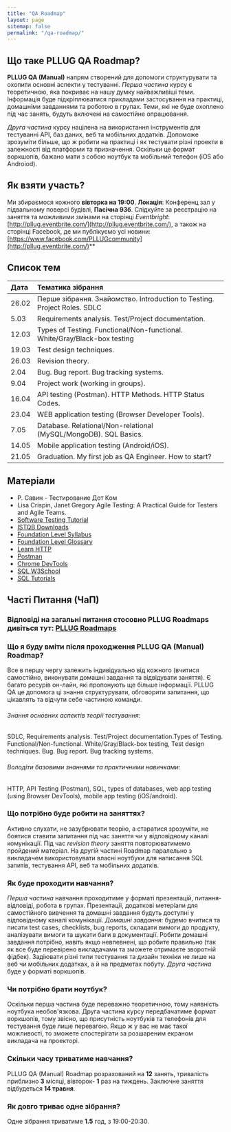 ```yaml
---
title: "QA Roadmap"
layout: page
sitemap: false
permalink: "/qa-roadmap/"
---
```


## Що таке PLLUG QA Roadmap?

**PLLUG QA (Manual)** напрям створений для допомоги структурувати та охопити основні аспекти у тестуванні. *Перша частина* курсу є теоретичною, яка покриває на нашу думку найважливіші теми. Інформація буде підкріплюватися  прикладами застосування на практиці, домашніми завданнями та роботою в групах. Теми, які не буде охоплено під час занять, будуть включені на самостійне опрацювання.

*Друга частина* курсу націлена на використання інструментів для тестуванні API, баз даних, веб та мобільних додатків. Допоможе зрозуміти більше, що ж робити на практиці і як тестувати різні проекти в залежності від платформи та призначення. Оскільки це формат воркшопів, бажано мати з собою ноутбук та мобільний телефон (iOS або Androiod).


## Як взяти участь?
Ми збираємося кожного **вівторка на 19:00**. 
**Локація**: Конференц зал у підвальному поверсі будівлі, **Пасічна 93б**.
Cлідкуйте за реєстрацію на заняття та можливими змінами на сторінці *Eventbright*: [http://pllug.eventbrite.com/](http://pllug.eventbrite.com/), а також на сторінці Facebook, де ми публікуємо усі новини: [https://www.facebook.com/PLLUGcommunity](http://pllug.eventbrite.com/)** 

## Список тем

|  Дата | Тематика зібрання |
|:----|:----|
|26.02|Перше зібрання. Знайомство. Introduction to Testing. Project Roles. SDLC |
|5.03| Requirements analysis. Test/Project documentation.  |
|12.03|Types of Testing.  Functional/Non-functional. White/Gray/Black-box testing
|19.03|Test design techniques. |
|26.03|Revision theory.|
|2.04|Bug. Bug report. Bug tracking systems.|
|9.04|Project work (working in groups). |
|16.04|API testing (Postman). HTTP Methods. HTTP Status Codes. |
|23.04|WEB application testing (Browser Developer Tools). |
|7.05|Database. Relational/Non-relational (MySQL/MongoDB). SQL Basics.|
|14.05|Mobile application testing (Android/iOS).|
|21.05|Graduation. My first job as QA Engineer. How to start?|

## Матеріали 

 * Р. Савин - Тестирование Дот Ком
 * Lisa Crispin, Janet Gregory Agile Testing: A Practical Guide for Testers and Agile Teams.
 * [Software Testing Tutorial](https://www.guru99.com/software-testing.html)
 * [ISTQB Downloads](https://www.istqb.org/downloads)
 * [Foundation Level Syllabus](https://www.istqb.org/downloads/send/51-ctfl2018/208-ctfl-2018-syllabus.html)
 * [Foundation Level Glossary](https://www.istqb.org/downloads/send/20-istqb-glossary/210-istqb-glossary-3-2-ga-release-notes-final.html)
 * [Learn HTTP](https://www.tutorialspoint.com/http/index.htm)
 * [Postman](https://learning.getpostman.com/docs/postman/api_documentation/intro_to_api_documentation/)
 * [Chrome DevTools](https://developers.google.com/web/tools/chrome-devtools/)
 * [SQL W3School](https://www.w3schools.com/sql/)
 * [SQL Tutorials](https://www.guru99.com/sql.html)

## Часті Питання (ЧаП)

### Відповіді на загальні питання стосовно PLLUG Roadmaps дивіться тут: [**PLLUG Roadmaps**](http://pllug.org.ua/pllug-roadmaps/)

### Що я буду вміти після проходження PLLUG QA (Manual) Roadmap?
Все в першу чергу залежить індивідуально від кожного (вчитися самостійно, виконувати домашні завдання та відвідувати заняття). Є багато ресурів он-лайн, які пропонують ще більше інформації. PLLUG QA це допомога ці знання структурувати, обговорити запитання, що цікавлять та відчути себе частиною команди.

###### Знання основних аспектів теорії тестування:
SDLC, Requirements analysis. Test/Project documentation.Types of Testing. Functional/Non-functional. White/Gray/Black-box testing, Test design techniques. Bug. Bug report. Bug tracking systems.

###### Володіти базовими знаннями та практичними навичками:
HTTP, API Testing (Postman), SQL, types of databases, web app testing (using Browser DevTools), mobile app testing (iOS/android).

### Що потрібно буде робити на заняттях?
Активно слухати, не зазубрювати теорію, a старатися зрозуміти, не боятися ставити запитання під час заняття чи у відповідному каналі комунікації. Під час *revision theory* заняття повторюватимемо пройдений матеріал. На другій частині Roadmap паралельно з викладачем використовувати власні ноутбуки для написання SQL запитів, тестування API,  веб та мобільних додатків.  


### Як буде проходити навчання?
*Перша частина* навчання проходитиме у форматі презентацій, питання-відповіді, робота в групах.
Презентації, додаткові метеріали для самостійного вивчення та домашні завдання будуть доступні у відповідному каналі комунікації.
*Домашні завдання:* будемо вчитися та писати test cases, checklists, bug reports, складати вимоги до продукту, аналізувати вимоги та  шукати баги в документації.
Робити домашні завдання потрібно, навіть якщо невпевнені, що робите правильно (так як все буде перевірено викладачами та зможете отримаєте зворотній фідбек). 
Задіювати різні типи тестування та дизайн техніки не лише на веб чи мобільних додатках, а й на предметах побуту.
*Друга частина* буде у форматі воркшопів. 

### Чи потрібно брати ноутбук?
Оскільки перша частина буде переважно теоретичною, тому наявність ноутбука необов'язкова. Друга частина курсу передбачатиме формат воркшопів, тому звісно, що присутність ноутбуків та телефонів для тестування буде лише перевагою. Якщо ж у вас не має такої можливості, то зможете спостерігати за розшареним екраном викладача на проекторі. 

### Скільки часу триватиме навчання?
PLLUG QA (Manual) Roadmap розрахований на **12** занять, тривалість приблизно **3** місяці, вівторок- **1** раз на тиждень. Заключне заняття відбудеться **14 травня**.

### Як довго триває одне зібрання?
Одне зібрання триватиме **1.5** год, з 19:00-20:30.
